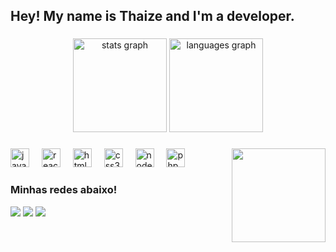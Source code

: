 <h2 align="left">Hey! My name is Thaize and I'm a developer.</h2> 

### 

<div align="center"> 
  <img src="https://github-readme-stats.vercel.app/api?username=ThaizeMoura&hide_title=false&hide_rank=false&show_icons=true&include_all_commits=true&count_private=true&disable_animations=false&theme=dracula&locale=en&hide_border=false" height="150" alt="stats graph"  /> 
  <img src="https://github-readme-stats.vercel.app/api/top-langs?username=ThaizeMoura&locale=en&hide_title=false&layout=compact&card_width=320&langs_count=5&theme=dracula&hide_border=false" height="150" alt="languages graph"  /> 
</div> 

### 

<img align="right" height="150" src="https://i.imgflip.com/65efzo.gif"  /> 

### 

  

<div align="left"> 
  <img src="https://cdn.jsdelivr.net/gh/devicons/devicon/icons/javascript/javascript-original.svg" height="30" alt="javascript logo"  /> 
  <img width="12" /> 
  <img src="https://cdn.jsdelivr.net/gh/devicons/devicon/icons/react/react-original.svg" height="30" alt="react logo"  /> 
  <img width="12" /> 
  <img src="https://cdn.jsdelivr.net/gh/devicons/devicon/icons/html5/html5-original.svg" height="30" alt="html5 logo"  /> 
  <img width="12" /> 
  <img src="https://cdn.jsdelivr.net/gh/devicons/devicon/icons/css3/css3-original.svg" height="30" alt="css3 logo"  /> 
  <img width="12" /> 
  <img src="https://cdn.jsdelivr.net/gh/devicons/devicon/icons/nodejs/nodejs-original.svg" height="30" alt="nodejs logo"  /> 
  <img width="12" /> 
  <img src="https://cdn.jsdelivr.net/gh/devicons/devicon/icons/php/php-original.svg" height="30" alt="php logo"  /> 

</div> 


### Minhas redes abaixo! 

<div>  

  <a href="https://instagram.com/tata_mooura" target="_blank"><img src="https://img.shields.io/badge/-Instagram-%23E4405F?style=for-the-badge&logo=instagram&logoColor=white" target="_blank"></a> 
  <a href = "mailto:thaiz2015moura@gmail.com"><img src="https://img.shields.io/badge/-Gmail-%23333?style=for-the-badge&logo=gmail&logoColor=white" target="_blank"></a> 
  <a href="http://linkedin.com/in/thaize-mendes-moura-10464a216" target="_blank"><img src="https://img.shields.io/badge/-LinkedIn-%230077B5?style=for-the-badge&logo=linkedin&logoColor=white" target="_blank"></a> 

</div>  

### 
